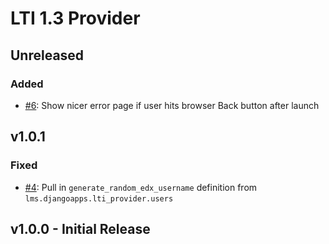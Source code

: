 # LTI 1.3 Provider

## Unreleased
### Added
- [#6](https://github.com/ibleducation/ibl-edx-lti-1p3-provider-app/issues/6): Show nicer error page if user hits browser Back button after launch

## v1.0.1
### Fixed
- [#4](https://github.com/ibleducation/ibl-edx-lti-1p3-provider-app/issues/4): Pull in `generate_random_edx_username` definition from `lms.djangoapps.lti_provider.users`

## v1.0.0 - Initial Release
